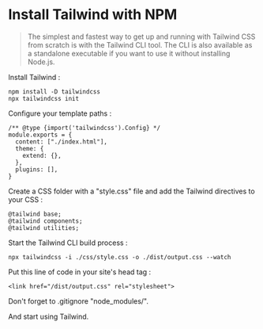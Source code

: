 # Install Tailwind with NPM

> The simplest and fastest way to get up and running with Tailwind CSS from scratch is with the Tailwind CLI tool. The CLI is also available as a standalone executable if you want to use it without installing Node.js.

Install Tailwind :

```
npm install -D tailwindcss
npx tailwindcss init
```

Configure your template paths :

```
/** @type {import('tailwindcss').Config} */
module.exports = {
  content: ["./index.html"],
  theme: {
    extend: {},
  },
  plugins: [],
}
```

Create a CSS folder with a "style.css" file and add the Tailwind directives to your CSS :

```
@tailwind base;
@tailwind components;
@tailwind utilities;
```

Start the Tailwind CLI build process :

```
npx tailwindcss -i ./css/style.css -o ./dist/output.css --watch
```

Put this line of code in your site's head tag :

```
<link href="/dist/output.css" rel="stylesheet">
```

Don't forget to .gitignore "node_modules/".

And start using Tailwind.